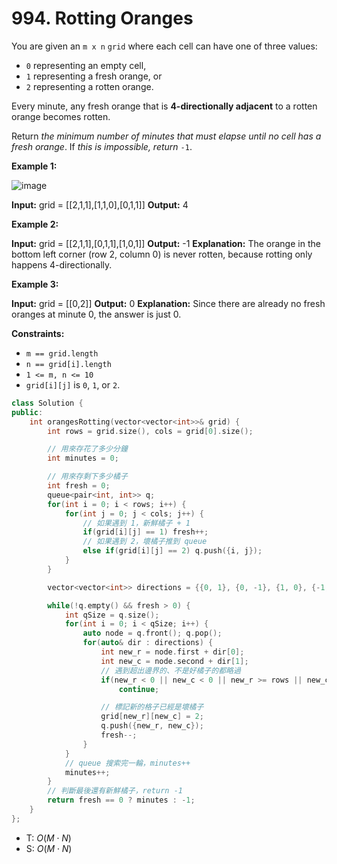 # 994. Rotting Oranges

You are given an `m x n` `grid` where each cell can have one of three values:

- `0` representing an empty cell,
- `1` representing a fresh orange, or
- `2` representing a rotten orange.

Every minute, any fresh orange that is **4-directionally adjacent** to a rotten orange becomes rotten.

Return _the minimum number of minutes that must elapse until no cell has a fresh orange_. If _this is impossible, return_ `-1`.

**Example 1:**

![image](https://assets.leetcode.com/uploads/2019/02/16/oranges.png)

**Input:** grid = \[\[2,1,1\],\[1,1,0\],\[0,1,1\]\]
**Output:** 4

**Example 2:**

**Input:** grid = \[\[2,1,1\],\[0,1,1\],\[1,0,1\]\]
**Output:** -1
**Explanation:** The orange in the bottom left corner (row 2, column 0) is never rotten, because rotting only happens 4-directionally.

**Example 3:**

**Input:** grid = \[\[0,2\]\]
**Output:** 0
**Explanation:** Since there are already no fresh oranges at minute 0, the answer is just 0.

**Constraints:**

- `m == grid.length`
- `n == grid[i].length`
- `1 <= m, n <= 10`
- `grid[i][j]` is `0`, `1`, or `2`.

```cpp
class Solution {
public:
    int orangesRotting(vector<vector<int>>& grid) {
        int rows = grid.size(), cols = grid[0].size();

        // 用來存花了多少分鐘
        int minutes = 0;

        // 用來存剩下多少橘子
        int fresh = 0;
        queue<pair<int, int>> q;
        for(int i = 0; i < rows; i++) {
            for(int j = 0; j < cols; j++) {
                // 如果遇到 1，新鮮橘子 + 1
                if(grid[i][j] == 1) fresh++;
                // 如果遇到 2，壞橘子推到 queue
                else if(grid[i][j] == 2) q.push({i, j});
            }
        }

        vector<vector<int>> directions = {{0, 1}, {0, -1}, {1, 0}, {-1, 0}};

        while(!q.empty() && fresh > 0) {
            int qSize = q.size();
            for(int i = 0; i < qSize; i++) {
                auto node = q.front(); q.pop();
                for(auto& dir : directions) {
                    int new_r = node.first + dir[0];
                    int new_c = node.second + dir[1];
                    // 遇到超出邊界的、不是好橘子的都略過
                    if(new_r < 0 || new_c < 0 || new_r >= rows || new_c >= cols || grid[new_r][new_c] != 1)
                        continue;

                    // 標記新的格子已經是壞橘子
                    grid[new_r][new_c] = 2;
                    q.push({new_r, new_c});
                    fresh--;
                }
            }
            // queue 搜索完一輪，minutes++
            minutes++;
        }
        // 判斷最後還有新鮮橘子，return -1
        return fresh == 0 ? minutes : -1;
    }
};
```

- T: $O(M \cdot N)$
- S: $O(M \cdot N)$
